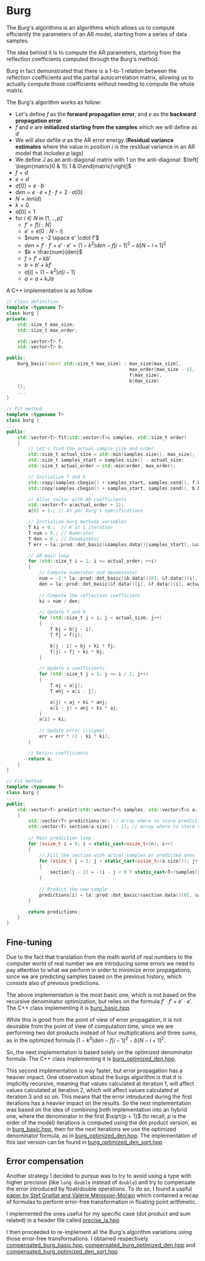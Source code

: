 # Burg

The Burg's algorithms is an algorithms which allows us to compute efficiently the parameters of an AR model, starting from a series of data samples.

The idea behind it is to compute the AR parameters, starting from the reflection coefficients computed through the Burg's method. 

Burg in fact demonstrated that there is a 1-to-1 relation between the reflection coefficients and the partial autocorrelation matrix, allowing us to actually compute those coefficients without needing to compute the whole matrix.



The Burg's algorithm works as follow:

- Let's define $f$ as the **forward propagation error**, and $e$ as the **backward propagation error**.
- $f$ and $e$ are **initialized starting from the samples** which we will define as $d$
- We will also defile $\sigma$ as the AR error energy (**Residual variance estimates** where the value in position $i$ is the residual variance in an AR model that includes $p$ lags) 
- We define $J$ as an anti-diagonal matrix with 1 on the anti-diagonal: $\left[ \begin{matrix}0 & 1\\ 1 & 0\end{matrix}\right]$
- $f = d$
- $e = d$
- $\sigma[0] = e \cdot b$
- $den = e \cdot e + f \cdot f =  2 \cdot \sigma[0]$
- $N = len(d)$
- $k = 0$
- $a[0] = 1$
- for $i \in N$ in $[1, .., p]$
  - $f' = f[i:N]$
  - $e' = e[0:N-i]$
  - $num = -2 \space e' \cdot f'$
  - $den = f' \cdot f' + e' \cdot e' = (1 - k^2) den - f[i-1]^2 - b[N-i+1]^2$
  - $k = \frac{num}{den}$
  - $f = f' + kb'$
  - $b = b' + kf'$
  - $\sigma[i] = (1 - k^2)\sigma[i-1]$
  - $a = a +kJa$



A C++ implementation is as follow

```c++
// Class definition
template <typename T>
class burg {
private:
    std::size_t max_size;
    std::size_t max_order;

    std::vector<T> f;
    std::vector<T> b;

public:
    burg_basic(const std::size_t max_size) : max_size{max_size},
                                             max_order{max_size - 1},
                                             f(max_size),
                                             b(max_size)
    {};
    ...
}
```

```c++
// Fit method
template <typename T>
class burg {
...
public:
    std::vector<T> fit(std::vector<T>& samples, std::size_t order)
    {
        // Let's find the actual sample size and order
        std::size_t actual_size = std::min(samples.size(), max_size);
        std::size_t samples_start = samples.size() - actual_size;
        std::size_t actual_order = std::min(order, max_order);

        // Initialize f and b
        std::copy(samples.cbegin() + samples_start, samples.cend(), f.begin());
        std::copy(samples.cbegin() + samples_start, samples.cend(), b.begin());

        // Alloc vector with AR coefficients
        std::vector<T> a(actual_order + 1);
        a[0] = 1.; // As per burg's specifications

        // Initialize burg methods variables
        T ki = 0.;  // K at i iteration
        T num = 0.; // Numerator
        T den = 0.; // Denominator
        T err = la::prod::dot_basic(&samples.data()[samples_start], &samples.data()[samples_start], actual_size); // Error

        // AR main loop
        for (std::size_t i = 1; i <= actual_order; ++i)
        {
            // Compute numerator and denominator
            num = -2 * la::prod::dot_basic(&b.data()[0], &f.data()[i], actual_size - i);
            den = la::prod::dot_basic(&f.data()[i], &f.data()[i], actual_size - i) + la::prod::dot_basic(&b.data()[0], &b.data()[0], actual_size - i);
            
            // Compute the reflection coefficient
            ki = num / den;

            // Update f and b
            for (std::size_t j = i; j < actual_size; j++)
            {
                T bj = b[j - i];
                T fj = f[j];

                b[j - i] = bj + ki * fj;
                f[j] = fj + ki * bj;
            }

            // Update a coefficients
            for (std::size_t j = 1; j <= i / 2; j++)
            {
                T aj = a[j];
                T anj = a[i - j];

                a[j] = aj + ki * anj;
                a[i - j] = anj + ki * aj;
            }
            a[i] = ki;
			
            // Update error (\sigma)
            err = err * (1 - ki * ki);
        }

        // Return coefficients
        return a;
    }
}
```

```c++
// Fit method
template <typename T>
class burg {
...
public:
    std::vector<T> predict(std::vector<T>& samples, std::vector<T>& a, std::size_t n)
    {
        std::vector<T> predictions(n); // Array where to store predictions
        std::vector<T> section(a.size() - 1); // Array where to store values in the current section
		
        // Main prediction loop
        for (ssize_t i = 0; i < static_cast<ssize_t>(n); i++)
        {
            // Fill the section with actual samples or predicted ones
            for (ssize_t j = 1; j < static_cast<ssize_t>(a.size()); j++)
            {
                section[j - 1] = -(i - j < 0 ? static_cast<T>(samples[samples.size() + i - j]) : predictions[i - j]);
            }
			
            // Predict the new sample
            predictions[i] = la::prod::dot_basic(&section.data()[0], &a.data()[1], a.size() - 1);
        }

        return predictions;
    }
}
```



## Fine-tuning

Due to the fact that translation from the math world of real numbers to the computer world of real number we are introducing some errors we need to pay attention to what we perform in order to minimize error propagations, since we are predicting samples based on the previous history, which consists also of previous predictions.

The above implementation is the most basic one, which is not based on the recursive denominator optimization, but relies on the formula $f' \cdot f' + e' \cdot e'$.  The C++ class implementing it is [burg_basic.hpp](../src/burg_basic.hpp).

While this is good from the point of view of error propagation, it is not desirable from the point of view of computation time, since we are performing two dot products instead of four multiplications and three sums, as in the optimized formula $(1 - k^2) den - f[i-1]^2 - b[N-i+1]^2$.

So, the next implementation is based solely on the optimized denominator formula. The C++ class implementing it is [burg_optimized_den.hpp](../src/burg_optimized_den.hpp).

This second implementation is way faster, but error propagation has a heavier impact. One observation about the burgs algorithm is that it is implicitly recursive, meaning that values calculated at iteration 1, will affect values calculated at iteration 2, which will affect values calculated at iteration 3 and so on. This means that the error introduced during the first iterations has a heavier impact on the results. So the next implementation was based on the idea of combining both implementation into an hybrid one, where the denominator in the first $\sqrt{p + 1}$ (to recall, $p$ is the order of the model) iterations is computed using the dot product version, as in [burg_basic.hpp](../src/burg_basic.hpp), then for the next iterations we use the optimized denominator formula, as in [burg_optimized_den.hpp](../src/burg_optimized_den.hpp). The implementation of this last version can be found in  [burg_optimized_den_sqrt.hpp](../src/burg_optimized_den_sqrt.hpp)



## Error compensation

Another strategy I decided to pursue was to try to avoid using a type with higher precision (like `long double` instead of `double`) and try to compensate the error introduced by float/double operations. To do so, I found a useful [paper by Stef Graillat and Valérie Ménissier-Morain](https://www.google.com/url?sa=t&rct=j&q=&esrc=s&source=web&cd=&cad=rja&uact=8&ved=2ahUKEwiWp-6bksz8AhVpSPEDHZjEC48QFnoECA4QAQ&url=https%3A%2F%2Fwww-pequan.lip6.fr%2F~graillat%2Fpapers%2Fnolta07.pdf&usg=AOvVaw3Sybqk1uP42ZjyOsHIvRlC) which contained a recap of formulas to perform error-free transformation in floating point arithmetic.

I implemented the ones useful for my specific case (dot product and sum related) in a header file called [precise_la.hpp](../src/precise_la.hpp)

I then proceeded to re-implement all the Burg's algorithm variations using those error-free transformations. I obtained respectively [compensated_burg_basic.hpp](../src/compensated_burg_basic.hpp), [compensated_burg_optimized_den.hpp](../src/compensated_burg_optimized_den.hpp) and [compensated_burg_optimized_den_sqrt.hpp](../src/compensated_burg_optimized_den_sqrt.hpp)
